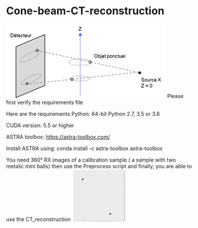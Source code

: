# Cone-beam-CT-reconstruction

![The geometry](https://github.com/vmohammadi/Cone-beam-CT-reconstruction/blob/main/Image1_.png)
Please first verify the requirements file

Here are the requirements
Python:
64-bit Python 2.7, 3.5 or 3.6

CUDA version:
5.5 or higher

ASTRA toolbox:
https://astra-toolbox.com/

Install ASTRA using:
conda install -c astra-toolbox astra-toolbox

You need 360° RX images of a calibration sample ( a sample with two metalic mini balls) then use the Preprocess script and finally, you are able to use the CT_reconstruction
![An image of the calibration sample](https://github.com/vmohammadi/Cone-beam-CT-reconstruction/blob/main/Sample.png)
